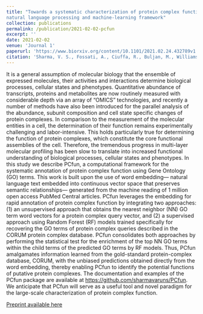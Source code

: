 ```yaml
---
title: "Towards a systematic characterization of protein complex function: a
natural language processing and machine-learning framework"
collection: publications
permalink: /publication/2021-02-02-pcfun
excerpt: ''
date: 2021-02-02
venue: 'Journal 1'
paperurl: 'https://www.biorxiv.org/content/10.1101/2021.02.24.432789v1'
citation: 'Sharma, V. S., Fossati, A., Ciuffa, R., Buljan, M., Williams, E. G., & Chen, Z. (2021). Towards a systematic characterization of protein complex function : a natural language processing and machine-learning framework. 1–39.'
---
```

It is a general assumption of molecular biology that the ensemble of expressed molecules, their activities and interactions determine biological processes, cellular states and phenotypes. Quantitative abundance of transcripts, proteins and metabolites are now routinely measured with considerable depth via an array of “OMICS” technologies, and recently a number of methods have also been introduced for the parallel analysis of the abundance, subunit composition and cell state specific changes of protein complexes. In comparison to the measurement of the molecular entities in a cell, the determination of their function remains experimentally challenging and labor-intensive. This holds particularly true for determining the function of protein complexes, which constitute the core functional assemblies of the cell. Therefore, the tremendous progress in multi-layer molecular profiling has been slow to translate into increased functional understanding of biological processes, cellular states and phenotypes. In this study we describe PCfun, a computational framework for the systematic annotation of protein complex function using Gene Ontology (GO) terms. This work is built upon the use of word embedding— natural language text embedded into continuous vector space that preserves semantic relationships— generated from the machine reading of 1 million open access PubMed Central articles. PCfun leverages the embedding for rapid annotation of protein complex function by integrating two approaches: (1) an unsupervised approach that obtains the nearest neighbor (NN) GO term word vectors for a protein complex query vector, and (2) a supervised approach using Random Forest (RF) models trained specifically for recovering the GO terms of protein complex queries described in the CORUM protein complex database. PCfun consolidates both approaches by performing the statistical test for the enrichment of the top NN GO terms within the child terms of the predicted GO terms by RF models. Thus, PCfun amalgamates information learned from the gold-standard protein-complex database, CORUM, with the unbiased predictions obtained directly from the word embedding, thereby enabling PCfun to identify the potential functions of putative protein complexes. The documentation and examples of the PCfun package are available at https://github.com/sharmavaruns/PCfun. We anticipate that PCfun will serve as a useful tool and novel paradigm for the large-scale characterization of protein complex function.

[Preprint available here](https://www.biorxiv.org/content/10.1101/2021.02.24.432789v1)
